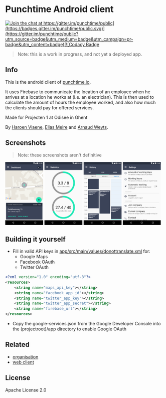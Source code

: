 # Punchtime Android client

[![Join the chat at https://gitter.im/punchtime/public](https://badges.gitter.im/punchtime/public.svg)](https://gitter.im/punchtime/public?utm_source=badge&utm_medium=badge&utm_campaign=pr-badge&utm_content=badge)[![Codacy Badge](https://api.codacy.com/project/badge/Grade/744ef2191f9b460f9434b00af7a4218c)](https://www.codacy.com/app/fingebimus/android?utm_source=github.com&amp;utm_medium=referral&amp;utm_content=punchtime/android&amp;utm_campaign=Badge_Grade)

> Note: this is a work in progress, and not yet a deployed app.

## Info

This is the android client of [punchtime.io](https://punchtime.io).

It uses Firebase to communicate the location of an employee when he arrives at a location he works at (i.e. an electrician). This is then used to calculate the amount of hours the employee worked, and also how much the clients should pay for offered services.

Made for Projecten 1 at Odisee in Ghent

By [Haroen Viaene](https://haroen.me), [Elias Meire](http://eliasmei.re) and [Arnaud Weyts](https://weyts.xyz).

## Screenshots

> Note: these screenshots aren't definitive

<img src="assets/screenshot_dashboard.png" alt="screenshot of the dashboard" width="24%">
<img src="assets/screenshot_statistics.png" alt="screenshot of the user statistics" width="24%">
<img src="assets/screenshot_history.png" alt="screenshot of the checkin history" width="24%">
<img src="assets/screenshot_settings.png" alt="screenshot of the settings" width="24%">

## Building it yourself

* Fill in valid API keys in [app/src/main/values/donottranslate.xml](app/src/main/values/donottranslate.xml) for:
    * Google Maps
    * Facebook OAuth
    * Twitter OAuth

```xml
<?xml version="1.0" encoding="utf-8"?>
<resources>
    <string name="maps_api_key"></string>
    <string name="facebook_app_id"></string>
    <string name="twitter_app_key"></string>
    <string name="twitter_app_secret"></string>
    <string name="firebase_url"></string>
</resources>
```

* Copy the google-services.json from the Google Developer Console into the (projectroot)/app directory to enable Google OAuth

## Related

- [organisation](https://github.com/punchtime/organisation)
- [web client](https://github.com/punchtime/web)

## License

Apache License 2.0
